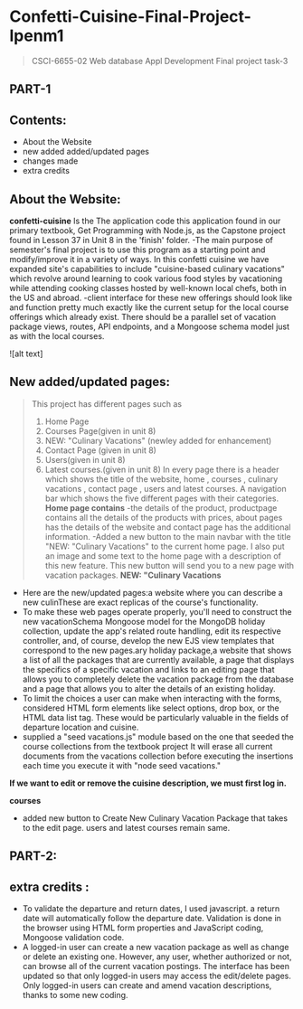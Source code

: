 # Confetti-Cuisine-Final-Project-lpenm1
> CSCI-6655-02 Web database Appl Development Final project task-3
## PART-1
## Contents:
- About the Website
- new added added/updated pages
- changes made
- extra credits
## About the Website:
**confetti-cuisine** Is the The application code this application found in our primary textbook, Get Programming with Node.js, as the Capstone 
project found in Lesson 37 in Unit 8 in the 'finish' folder. 
-The main purpose of  semester's final project is to use this program as a starting point and modify/improve it in a variety of ways.
In this confetti cuisine we have expanded site's capabilities to include "cuisine-based culinary vacations" which revolve around learning to cook various food styles 
by vacationing while attending cooking classes hosted by well-known local chefs, both in the US and abroad.
-client interface for these new offerings should look like and function pretty much exactly like the current setup for the local course offerings 
which already exist. There should be a parallel set of vacation package views, routes, API endpoints, and a Mongoose schema model just as with the local courses.

![alt text]
## New added/updated pages:
> This project has different pages such as
> 1. Home Page
> 2. Courses Page(given in unit 8)
> 3. NEW: "Culinary Vacations" (newley added for enhancement)
> 4. Contact Page (given in unit 8)
> 5. Users(given in unit 8)
> 6. Latest courses.(given in unit 8)
In every page there is a header which shows the title of the website, home , courses , culinary vacations , contact page , users and latest courses. A navigation bar which shows  the five different pages with their categories.
**Home page contains** 
-the details of the product, productpage contains all the details of the products with prices, about pages has the details of the website and contact page has the additional information.
-Added a new button to the main navbar with the title "NEW: "Culinary Vacations" to the current home page. I also put an image and some text to the home page with a description of this new feature. This new button will send you to a new page with vacation packages.
**NEW: "Culinary Vacations**
- Here are the new/updated pages:a website where you can describe a new culinThese are exact replicas of the course's functionality. 
- To make these web pages operate properly, you'll need to construct the new vacationSchema Mongoose model for the MongoDB holiday collection, update the app's related route handling, edit its respective controller, and, of course, develop the new EJS view templates that correspond to the new pages.ary holiday package,a website that shows a list of all the packages that are currently available, a page that displays the specifics of a specific vacation and links to an editing page that allows you to completely delete the vacation package from the database and a page that allows you to alter the details of an existing holiday.
- To limit the choices a user can make when interacting with the forms, considered HTML form elements like select options, drop box, or the HTML data list tag. These would be particularly valuable in the fields of departure location and cuisine.
- supplied a "seed vacations.js" module based on the one that seeded the course collections from the textbook project It will erase all current documents from the vacations collection before executing the insertions each time you execute it with "node seed vacations."

**If we want to edit or remove the cuisine description, we must first log in.**

**courses** 
- added new button to Create New Culinary Vacation Package that takes to the edit page.
users and latest courses remain same.

## PART-2:
## extra credits : 
- To validate the departure and return dates, I used javascript. a return date will automatically follow the departure date. Validation is done in the browser using HTML form properties and JavaScript coding, Mongoose validation code.
- A logged-in user can create a new vacation package as well as change or delete an existing one. However, any user, whether authorized or not, can browse all of the current vacation postings. The interface has been updated so that only logged-in users may access the edit/delete pages. Only logged-in users can create and amend vacation descriptions, thanks to some new coding.
